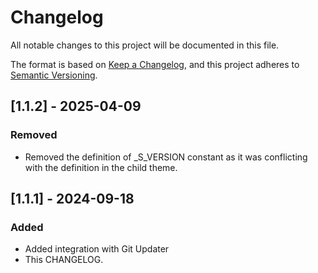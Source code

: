 # Changelog

All notable changes to this project will be documented in this file.

The format is based on [Keep a Changelog](https://keepachangelog.com/en/1.1.0/),
and this project adheres to [Semantic Versioning](https://semver.org/spec/v2.0.0.html).

## [1.1.2] - 2025-04-09

### Removed

- Removed the definition of _S_VERSION constant as it was conflicting with the definition in the child theme. 

## [1.1.1] - 2024-09-18

### Added 

- Added integration with Git Updater
- This CHANGELOG.